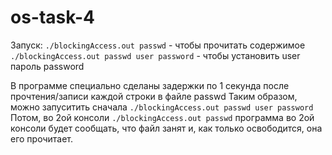 # os-task-4

Запуск:
`./blockingAccess.out passwd` - чтобы прочитать содержимое
`./blockingAccess.out passwd user password` - чтобы установить user пароль password

В программе специально сделаны задержки по 1 секунда после прочтения/записи каждой строки в файле passwd
Таким образом, можно запуситить сначала
`./blockingAccess.out passwd user password`
Потом, во 2ой консоли
`./blockingAccess.out passwd`
программа во 2ой консоли будет сообщать, что файл занят и, как только освободится, она его прочитает.
